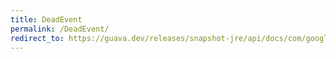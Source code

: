 ```yaml
---
title: DeadEvent
permalink: /DeadEvent/
redirect_to: https://guava.dev/releases/snapshot-jre/api/docs/com/google/common/eventbus/DeadEvent.html
---
```

